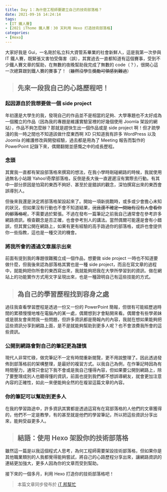 ```yaml
---
title: Day 1：為什麼工程師要建立自己的技術部落格？
date: 2021-09-16 14:24:14
tags:
- [IT 鐵人賽]
- [2021 iThome 鐵人賽：30 天利用 Hexo 打造技術部落格]
categories:
- [Hexo]
---
```


大家好我是 Gui，一名剛於私立科大資管系畢業的社會新鮮人，這是我第一次參與 IT 鐵人賽，既緊張又害怕受傷害（誤），其實過去一直都知道有這個賽事，受到不少鐵人賽文章的幫助，在無數的夜晚幫助我完成了無數的 code（？），很開心這一次總算跟到鐵人賽的賽事了！（~~雖然沒學生獎勵可領感到難過~~）

<!-- more -->

> ## 先來一段我自己的心路歷程吧！

### 起因源自於我想要做一個 side project

年初還是大學生的我，發現自己的作品並不是相當的足夠、大學專題也不太好成為一個獨立的作品（因為我的專題是維護實驗室裡的好幾個使用 Joomla 架設的網站），作品不夠怎麼辦？那就是趕快生出一個作品或是 side project 啊！但才疏學淺的我一時之間也不知道該做什麼東西啊 XD 只知道我有許多 WordPress 以及 Joomla 的維護修改與開發經驗，過去都是用為了 Meeting 報告而製作的 PowerPoint 記錄下來，偶爾翻閱並感慨之中的成長歷程。

### 念頭

其實我一直都有架設部落格來撰寫的想法，在我小學時剛碰網路的時候，我就使用過無名小站跟 Yahoo!奇摩部落格，反倒是長大後一直遲遲沒有實際去行動。有其中一部分原因是怕寫的東西不夠好、甚至於是錯誤的觀念，深怕撰寫出來的東西會誤導別人。

但後來我還是決定將部落格架設起來了。開始一項新挑戰時，或多或少會擔心未知的狀況，但如果沒有行動也不會不知道結果，~~況且還不確定一開始有沒有人會看你的部落格呢~~，不需要過於緊張。不過在發布一篇筆記之前我自己通常會在參考許多網路資訊，檢查觀念是否正確，也會參考別人的講法。當然偶爾可能還是會有小錯誤，但其實公開在網路上，如果有更有經驗的高手路過你的部落格，或許也會提供你一些指教，這也是一種交流的機會。

### 將我所會的透過文章展示出來

前面有提到我的專題很難獨立成一個作品，想要做 side project 一時也不知道要做什麼，但我後來認為部落格其實也是一種 side project，而且在寫文章的過程中，就能夠把你所會的東西寫出來，我就能夠把我在大學所學習到的資訊、做在網站上的功能實作方式用文字呈現出來，也是一種證明自己有這些技能的方式。

> ## 為自己的學習歷程找到容身之處

過往我查看學習歷程是透過一份又一份的 PowerPoint 簡報，但很有可能經歷過時間的累積慢慢地堆在電腦內的某一處，偶爾想到才會點開來看。偶爾會有些學弟妹或是朋友會來問我一些問題，但許多資訊都是簡報內的內容，我就在想如果能夠把這些資訊分享到網路上面，是不是就能夠幫助到更多人呢？也不會浪費我所會的這些資訊。

### 公開到網路會對自己的筆記更為謹慎

現代人非常忙碌，做完筆記不一定有時間重新閱覽，更不用說整理了。因此透過發佈到部落格前的架構整理，是最好的複習方式。以我自己為例，在作筆記時因為有時間壓力，通常只會記下我不會或是我自己懂得內容，但如果要公開到網路上，除了要整理成別人也聽得懂的資訊，前面也提到我們都不想誤導網友，就會更加注意內容的正確性，如此一來便能夠全然的在複習這篇文章的內容。

### 你的筆記可以幫助到更多人

在我的學習路途中，許多資訊其實都是透過這寫有在寫部落格的人他們的文章獲得的，他們不一定是教學，有的甚至就是他們的學習筆記，所以把這些資訊分享出來，能夠受益更多人。

> ## 結語：使用 Hexo 架設你的技術部落格

雖然這一篇是以我這個程式人思考，為何工程師需要架設技術部落格，但如果你是其他職業類別的人我都覺得能夠嘗試，將自己的心路歷程分享出來，讓網路資訊的連結更加強大，更多人因為你的文章而受到幫助。

接下來的一個多月，利用 Hexo 打造你的技術部落格吧！

> 本篇文章同步發布於 [iT 邦幫忙](https://ithelp.ithome.com.tw/articles/10265194)